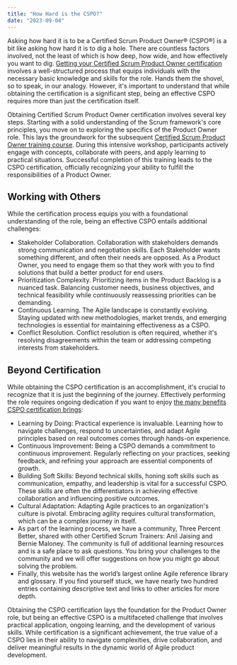 ```yaml
---
title: "How Hard is the CSPO?"
date: "2023-09-04"
---
```


Asking how hard it is to be a Certified Scrum Product Owner® (CSPO®) is a bit like asking how hard it is to dig a hole. There are countless factors involved, not the least of which is how deep, how wide, and how effectively you want to dig. [Getting your Certified Scrum Product Owner certification](/how-to-get-certified-scrum-product-owner-cspo-certification) involves a well-structured process that equips individuals with the necessary basic knowledge and skills for the role. Hands them the shovel, so to speak, in our analogy. However, it's important to understand that while obtaining the certification is a significant step, being an effective CSPO requires more than just the certification itself.

Obtaining Certified Scrum Product Owner certification involves several key steps. Starting with a solid understanding of the Scrum framework's core principles, you move on to exploring the specifics of the Product Owner role. This lays the groundwork for the subsequent [Certified Scrum Product Owner training course](/certified-scrum-product-owner-cspo-training). During this intensive workshop, participants actively engage with concepts, collaborate with peers, and apply learning to practical situations. Successful completion of this training leads to the CSPO certification, officially recognizing your ability to fulfill the responsibilities of a Product Owner.

## Working with Others

While the certification process equips you with a foundational understanding of the role, being an effective CSPO entails additional challenges:

- Stakeholder Collaboration. Collaboration with stakeholders demands strong communication and negotiation skills. Each Stakeholder wants something different, and often their needs are opposed. As a Product Owner, you need to engage them so that they work with you to find solutions that build a better product for end users.
- Prioritization Complexity. Prioritizing items in the Product Backlog is a nuanced task. Balancing customer needs, business objectives, and technical feasibility while continuously reassessing priorities can be demanding.
- Continuous Learning. The Agile landscape is constantly evolving. Staying updated with new methodologies, market trends, and emerging technologies is essential for maintaining effectiveness as a CSPO.
- Conflict Resolution. Conflict resolution is often required, whether it's resolving disagreements within the team or addressing competing interests from stakeholders.

## Beyond Certification

While obtaining the CSPO certification is an accomplishment, it's crucial to recognize that it is just the beginning of the journey. Effectively performing the role requires ongoing dedication if you want to enjoy [the many benefits CSPO certification brings](/cspo-certification-benefits):

- Learning by Doing: Practical experience is invaluable. Learning how to navigate challenges, respond to uncertainties, and adapt Agile principles based on real outcomes comes through hands-on experience.
- Continuous Improvement: Being a CSPO demands a commitment to continuous improvement. Regularly reflecting on your practices, seeking feedback, and refining your approach are essential components of growth.
- Building Soft Skills: Beyond technical skills, honing soft skills such as communication, empathy, and leadership is vital for a successful CSPO. These skills are often the differentiators in achieving effective collaboration and influencing positive outcomes.
- Cultural Adaptation: Adapting Agile practices to an organization's culture is pivotal. Embracing agility requires cultural transformation, which can be a complex journey in itself.
- As part of the learning process, we have a community, Three Percent Better, shared with other Certified Scrum Trainers: Anil Jaising and Bernie Maloney. The community is full of additional learning resources and is a safe place to ask questions. You bring your challenges to the community and we will offer suggestions on how you might go about solving the problem.
- Finally, this website has the world’s largest online Agile reference library and glossary. If you find yourself stuck, we have nearly two hundred entries containing descriptive text and links to other articles for more depth.

Obtaining the CSPO certification lays the foundation for the Product Owner role, but being an effective CSPO is a multifaceted challenge that involves practical application, ongoing learning, and the development of various skills. While certification is a significant achievement, the true value of a CSPO lies in their ability to navigate complexities, drive collaboration, and deliver meaningful results in the dynamic world of Agile product development.

